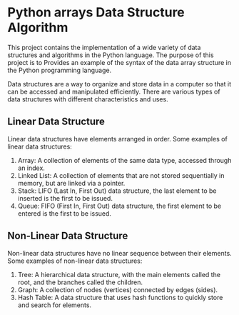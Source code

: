 # Python arrays Data Structure Algorithm

This project contains the implementation of a wide variety of data structures and algorithms in the Python language. The purpose of this project is to Provides an example of the syntax of the data array structure in the Python programming language.

Data structures are a way to organize and store data in a computer so that it can be accessed and manipulated efficiently. There are various types of data structures with different characteristics and uses.

## Linear Data Structure
Linear data structures have elements arranged in order. Some examples of linear data structures:

1. Array: A collection of elements of the same data type, accessed through an index.
2. Linked List: A collection of elements that are not stored sequentially in memory, but are linked via a pointer.
3. Stack: LIFO (Last In, First Out) data structure, the last element to be inserted is the first to be issued.
4. Queue: FIFO (First In, First Out) data structure, the first element to be entered is the first to be issued.

## Non-Linear Data Structure
Non-linear data structures have no linear sequence between their elements. Some examples of non-linear data structures:

1. Tree: A hierarchical data structure, with the main elements called the root, and the branches called the children.
2. Graph: A collection of nodes (vertices) connected by edges (sides).
3. Hash Table: A data structure that uses hash functions to quickly store and search for elements.
